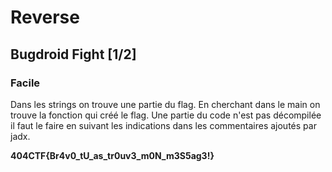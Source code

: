 # Reverse

## Bugdroid Fight [1/2]

### Facile

Dans les strings on trouve une partie du flag. En cherchant dans le main on trouve la fonction qui créé le flag. Une partie du code n'est pas décompilée il faut le faire en suivant les indications dans les commentaires ajoutés par jadx.

**404CTF{Br4v0_tU_as_tr0uv3_m0N_m3S5ag3!}**
